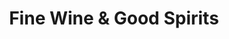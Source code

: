 ---
title: "Fine Wine & Good Spirits"
url: /bloomsburg/fine-wine-und-good-spirits/
shop: Spirituosen
---